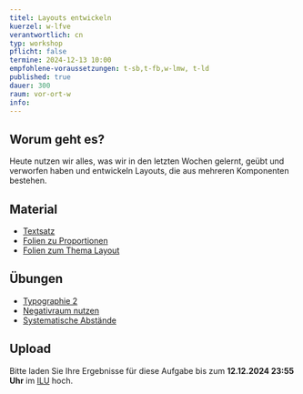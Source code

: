```yaml
---
titel: Layouts entwickeln
kuerzel: w-lfve
verantwortlich: cn
typ: workshop
pflicht: false
termine: 2024-12-13 10:00
empfohlene-voraussetzungen: t-sb,t-fb,w-lmw, t-ld
published: true
dauer: 300
raum: vor-ort-w
info: 
---
```


## Worum geht es?
Heute nutzen wir alles, was wir in den letzten Wochen gelernt, geübt und verworfen haben und entwickeln Layouts, die aus mehreren Komponenten bestehen.

## Material
- [Textsatz](https://cnoss.github.io/slides/presentations/screendesign/textsatz/#/1/33)
- [Folien zu Proportionen](https://cnoss.github.io/slides/presentations/screendesign/proportionen-und-abstaende/) 
- [Folien zum Thema Layout](https://cnoss.github.io/slides/presentations/screendesign/layout/#/1/20)

## Übungen
- [Typographie 2](/mi-bachelor-screendesign/assignments/basics-typographie-2/)
- [Negativraum nutzen](/mi-bachelor-screendesign/assignments/workshop-006-negativraum/)
- [Systematische Abstände](/mi-bachelor-screendesign/assignments/workshop-006-systematische-abstaende/)

## Upload

Bitte laden Sie Ihre Ergebnisse für diese Aufgabe bis zum **12.12.2024 23:55 Uhr** im [ILU](https://ilu.th-koeln.de/ilias.php?baseClass=ilrepositorygui&ref_id=431172) hoch.
